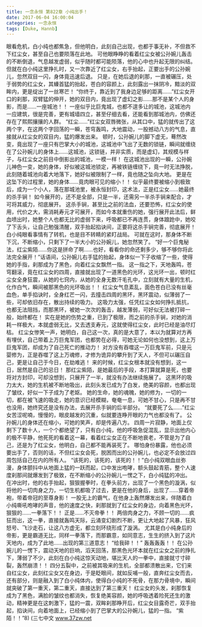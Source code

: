 ```yaml
---
title: 一念永恒 第822章 小纯出手！
date: 2017-06-04 16:00:04
categories: 一念永恒
tags: [Duke, Hannb]
---
```


眼看危机，白小纯也都焦急，但他明白，此刻自己出现，也都于事无补，不但救不下红尘女，甚至自己也要陨落在此地。
可他眼睁睁的看着红尘女被公孙婉儿轰击的不断倒退，气息越发虚弱，似乎随时都可能陨落，他的心中也升起无限的纠结。
但就在白小纯这里挣扎时，又一次靠近了红尘女，右手抬起，正要出手的公孙婉儿，忽然双目一闪，身体竟迅速后退。
只是，在她后退的刹那，一直被碾压，处于弱势的红尘女，其螓首猛的抬起，苍白的容颜上，此刻露出一抹阴冷，黯淡的双眸内，更是绽出了一丝寒芒！
“你终于，靠近到了我身边足够的距离……”红尘女开口的刹那，双臂猛的伸开，她的双目内，竟出现了虚幻之影……那不是某个人的身影，而是……一座城池！！
一座似乎比巨鬼城，也都不遑多让的城池，这城池内一应建筑，很是完善，更有城墙四立，甚至仔细去看，还能看到那城池内，仿佛还存在了熙熙攘攘的人群。
“红尘……”红尘女双唇微张，从其口中，猛的就传出了这两个字，在这两个字回荡的一瞬，苍穹轰鸣，大地震动，一股撼动八方的气息，直接就从红尘女的双目内，猛的爆发出来。
顿时，公孙婉儿的脚下虚无，蓦然改变，竟出现了一座只有巴掌大小的城池，这城池中飞出了无数的锁链，瞬间就缠绕在了公孙婉儿的身体上……这城池，这锁链，并非实质，而是虚幻，其规模与样子，与红尘女之前目中倒影出的城池，一模一样！
在这城池出现的一瞬，公孙婉儿神色一变，她的身体，好似被这城池锁定，再被铁链缠绕下，竟一时无法挣脱，此刻随着城池向着大地落下，她好似被限制了一样，竟也随之坠向大地。
更是在这坠下的过程里，她的身体……竟肉眼可见的缩小！！
似乎最终要被缩小到极致后，成为一个小人，落在那城池里，被永恒封印，这术法，正是红尘女……她最终的杀手锏！
如今展开的，还不是全部，只是一半，还需另一半杀手锏来配合，才可将其威力，彻底展开。
这杀手锏，甚至比之前的法血，还要恐怖，红尘女的使用，代价之大，需消耗寿元才可展开，而如今本就重伤的她，强行展开此法后，鲜血喷出时，她整个人也都无比的虚弱下来，呼吸都已不再连贯，身体踉跄中，她咬了下舌头，让自己勉强清醒，双手抬起掐诀间，正要将这杀手锏完善，彻底展开！
白小纯眼看事情有了转机，也是目不转睛的紧盯战局。
可就在这时，那身体不断下沉，不断缩小，只剩下了一半大小的公孙婉儿，她忽然笑了。
“好一个巨鬼秘法，红尘紫陌……你这是拼命了啊……也好，看看你的命还剩多少，够不够你将此法完全展开！”话语间，公孙婉儿右手猛的抬起，身体似一下子收缩了一些，使得她的手指，刹那成为了黑色，向着红尘女飘然一指。
这一指之下，天地轰鸣，苍穹翻滚，竟在红尘女的四周，直接就出现了一道黑色的光环，这光环一出，顿时红尘女全身狂震，从她的七窍内，从她的全身无数汗毛孔中，立刻就有大量的生机，化作白气，瞬间被那黑色的光环吸出！！
红尘女气息紊乱，面色苍白已没有丝毫血色，单手掐诀时，全身红芒一闪，去撞击四周的黑环，黑环震动，似薄弱了一些，可却依旧存在，散出持续的吸力。
这吸力太强，任凭红尘女如何挣扎抵抗，也都无法阻挡，而那黑环，被她一次次的轰击，越发薄弱，可好似无法被打碎一般，始终都在！
实在是她的伤势之重，已到了极限，而之前的杀手锏，对她的消耗一样极大，本就虚弱无比，又去透支寿元，这就使得红尘女，此时已经是油尽灯枯。
红尘女惨笑一声，她明白，自己这一次，真的是大意了，本以为就算对方再有埋伏，自己带着上万巨鬼军团，也都势在必得，可她无论如何也没想到，这上万巨鬼军团，却成为了自己死亡的推动力！
对方没有吞噬这一万巨鬼军前，只是元婴修为，正是吞噬了这上万魂修，才修为诡异的攀升到了天人，不但可以碾压自己，更是让自己于今日，在劫难逃！
来的时候，红尘女根本就没有想到，这一日，居然是自己的忌日！
那红尘紫陌，是她最后的手段，本打算就算是死，也要将对方封印，可却没想到，只展开了一半，就没有办法继续施展了。
这黑环的吸力太大，她的生机被不断地吸出，此刻头发已成为了白发，绝美的容颜，也都出现了皱纹，好似一下子成为了老妪。
她的生命，她的魂魄，她的修为，一切的一切，都在被飞速的吸走，她的意识已经模糊，奄奄一息，可她不甘心，只是再不甘也没用，她终究还是没有办法，去展开杀手锏的后半部分。
“就要死了么……”红尘女苦涩呢喃，慢慢的，眼皮越发的沉重，似就要连睁开眼的力气也都没有了。
公孙婉儿的身体还在缩小，可她的笑声，却是传遍八方。
四周一片寂静，地面上仅剩下了数十人，一个个都绝望了，只有白小纯，他的呼吸急促混乱，显示出他内心的极不平静，他死死的看着这一幕，看着红尘女正在不断地衰老，不管是为了自己，还是为了红尘女，他明白，自己都不能再装死了。
哪怕身份暴露，他也必须要出手了，否则的话，不但红尘女会死，脱困而出的公孙婉儿，也必定不会放过四周包括自己在内的所有人。
“该死的，该死的，该死的！！”白小纯双眼血丝弥漫，身体颤抖中从地面上猛的一跃而起，口中发出咆哮，额头鼓起青筋，整个人速度刹那间就爆发到了极致，在不断缩小的公孙婉儿一愣之下，白小纯猛的冲出。
在冲出时，他的右手抬起，狠狠握拳时，在拳头前方，出现了一个黑色的漩涡，似将他的一切肉身之力，一切生机都吸了过去，更是在他的身后，出现了……穿着帝袍，带着帝冠的至尊身影！
一股无上的霸气，在他身上轰然爆发出来，伴随着白小纯嘶吼咆哮的声音，他的速度之快，刹那就到了红尘女的身边，向着黑色光环，狠狠的……一拳落下！！
正是……不灭帝拳！！
两倍肉身之力，不顾一切的……疯狂而出，这一拳，直接就轰鸣天际，云涌变幻剧烈不断，更让大地起了风暴，狂风怒号、飞沙走石，让这八方虚无，都立刻环绕形成了漩涡。
尤其是白小纯身后的帝影，更是霸道无比，同样一拳落下，而那霸意，如同意志，生生的挤入到了这片天地内，成为了此地……出现的第三道意志！
“给我碎！！”
轰轰轰轰！！
在公孙婉儿的一愣下，震动天地的巨响，滔天回荡，那黑色光环本就在红尘女之前的挣扎下，薄弱了不少，此刻在白小纯这惊天动地，堪比天人的一拳中，直接就寸寸碎裂，轰然崩溃！！
四分五裂中，之前被其吸来的生机，全部都溃散出来，它们来自红尘女，此刻红尘女又在身边，于是眨眼间，就如反哺一般，直奔红尘女而去，还有部分，则是融入到了白小纯体内，使得白小纯的不死骨，在那力骨境中，瞬间就突破了第一重天，第二重天，直接达到了第三重天！
红尘女的头发，刹那恢复成为了黑色，满脸的皱纹也都消失，恢复绝美容颜，她的呼吸透着险死还生的激动，精神更是在这刺激下，猛的一震，双眸刹那睁开后，红尘女目露奇芒，双手抬起，掐诀间，向着地面上，已经缩小到了巴掌大的公孙婉儿，猛的一指。
“紫陌！！”8)
(三七中文 www.37zw.net